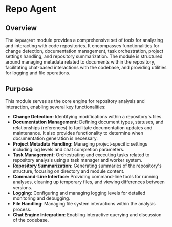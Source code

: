 # Repo Agent

## Overview
The `RepoAgent` module provides a comprehensive set of tools for analyzing and interacting with code repositories. It encompasses functionalities for change detection, documentation management, task orchestration, project settings handling, and repository summarization. The module is structured around managing metadata related to documents within the repository, facilitating chat-based interactions with the codebase, and providing utilities for logging and file operations.

## Purpose
This module serves as the core engine for repository analysis and interaction, enabling several key functionalities:

*   **Change Detection:** Identifying modifications within a repository's files.
*   **Documentation Management:** Defining document types, statuses, and relationships (references) to facilitate documentation updates and maintenance. It also provides functionality to determine when documentation generation is necessary.
*   **Project Metadata Handling:** Managing project-specific settings including log levels and chat completion parameters.
*   **Task Management:** Orchestrating and executing tasks related to repository analysis using a task manager and worker system. 
*   **Repository Summarization:** Generating summaries of the repository's structure, focusing on directory and module content.
*   **Command-Line Interface:** Providing command-line tools for running analyses, cleaning up temporary files, and viewing differences between versions.
*   **Logging:** Configuring and managing logging levels for detailed monitoring and debugging.
*   **File Handling:** Managing file system interactions within the analysis process.
*   **Chat Engine Integration**: Enabling interactive querying and discussion of the codebase.